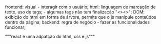 frontend: visual - interagir com o usuário;
    html: linguagem de marcação de texto, uso de tags;
     - algumas tags não tem finalização "<><\>";
    DOM: exibição do html em forma de árvore, permite que o js manipule conteúdos dentro da página;
backend: regra de negócio - fazer as funcionalidades funcionar;

"""react é uma adpatção do html, css e js"""